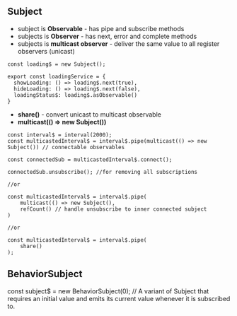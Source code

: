 ## Subject

- subject is **Observable** - has pipe and subscribe methods
- subjects is **Observer** - has next, error and complete methods
- subjects is **multicast observer** - deliver the same value to all register observers (unicast)

```
const loading$ = new Subject();

export const loadingService = {
  showLoading: () => loading$.next(true),
  hideLoading: () => loading$.next(false),
  loadingStatus$: loading$.asObservable()
}
```

- **share()** - convert unicast to multicast observable
- **multicast(() => new Subject())**

```
const interval$ = interval(2000);
const multicastedInterval$ = interval$.pipe(multicast(() => new Subject()) // connectable observables 

const connectedSub = multicastedInterval$.connect();

connectedSub.unsubscribe(); //for removing all subscriptions

//or

const multicastedInterval$ = interval$.pipe(
    multicast(() => new Subject(),
    refCount() // handle unsubscribe to inner connected subject
)

//or 

const multicastedInterval$ = interval$.pipe(
    share()
);
```

## BehaviorSubject

const subject$ = new BehaviorSubject(0); // A variant of Subject that requires an initial value and emits its current value whenever it is subscribed to.
